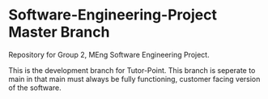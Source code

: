 # Software-Engineering-Project Master Branch
Repository for Group 2, MEng Software Engineering Project.

This is the development branch for Tutor-Point. This branch is seperate to main in that main must always be fully functioning, customer facing version of the software.
